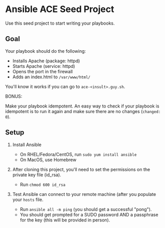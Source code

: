 # Ansible ACE Seed Project

Use this seed project to start writing your playbooks.

## Goal

Your playbook should do the following:

- Installs Apache (package: httpd)
- Starts Apache (service: httpd)
- Opens the port in the firewall
- Adds an index.html to `/var/www/html/`

You'll know it works if you can go to `ace-<insult>.guy.sh`.

BONUS:

Make your playbook idempotent. An easy way to check if your playbook is idempotent is to run it again and make sure there are no changes (`changed: 0`).

## Setup

1. Install Ansible
    - On RHEL/Fedora/CentOS, run `sudo yum install ansible`
    - On MacOS, use Homebrew
    
2. After cloning this project, you'll need to set the permissions on the private key file (id_rsa).
    - Run `chmod 600 id_rsa`
    
3. Test Ansible can connect to your remote machine (after you populate your `hosts` file.
    - Run `ansible all -m ping` (you should get a successful "pong").
    - You should get prompted for a SUDO password AND a passphrase for the key (this will be provided in person).
